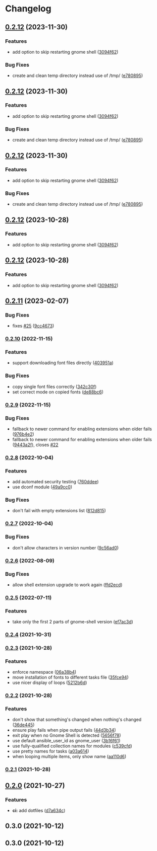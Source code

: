 # Changelog

## [0.2.12](https://github.com/PeterMosmans/ansible-role-customize-gnome/compare/0.2.11...0.2.12) (2023-11-30)

### Features

- add option to skip restarting gnome shell
  ([3094f62](https://github.com/PeterMosmans/ansible-role-customize-gnome/commit/3094f6294699ab48db2251f9653ed3f2abf56eef))

### Bug Fixes

- create and clean temp directory instead use of /tmp/
  ([e780895](https://github.com/PeterMosmans/ansible-role-customize-gnome/commit/e780895458b7ad04b5704359d4e6970f1df50230))

## [0.2.12](https://github.com/PeterMosmans/ansible-role-customize-gnome/compare/0.2.11...0.2.12) (2023-11-30)

### Features

- add option to skip restarting gnome shell
  ([3094f62](https://github.com/PeterMosmans/ansible-role-customize-gnome/commit/3094f6294699ab48db2251f9653ed3f2abf56eef))

### Bug Fixes

- create and clean temp directory instead use of /tmp/
  ([e780895](https://github.com/PeterMosmans/ansible-role-customize-gnome/commit/e780895458b7ad04b5704359d4e6970f1df50230))

## [0.2.12](https://github.com/PeterMosmans/ansible-role-customize-gnome/compare/0.2.11...0.2.12) (2023-11-30)

### Features

- add option to skip restarting gnome shell
  ([3094f62](https://github.com/PeterMosmans/ansible-role-customize-gnome/commit/3094f6294699ab48db2251f9653ed3f2abf56eef))

### Bug Fixes

- create and clean temp directory instead use of /tmp/
  ([e780895](https://github.com/PeterMosmans/ansible-role-customize-gnome/commit/e780895458b7ad04b5704359d4e6970f1df50230))

## [0.2.12](https://github.com/PeterMosmans/ansible-role-customize-gnome/compare/0.2.11...0.2.12) (2023-10-28)

### Features

- add option to skip restarting gnome shell
  ([3094f62](https://github.com/PeterMosmans/ansible-role-customize-gnome/commit/3094f6294699ab48db2251f9653ed3f2abf56eef))

## [0.2.12](https://github.com/PeterMosmans/ansible-role-customize-gnome/compare/0.2.11...0.2.12) (2023-10-28)

### Features

- add option to skip restarting gnome shell
  ([3094f62](https://github.com/PeterMosmans/ansible-role-customize-gnome/commit/3094f6294699ab48db2251f9653ed3f2abf56eef))

## [0.2.11](https://github.com/PeterMosmans/ansible-role-customize-gnome/compare/0.2.10...0.2.11) (2023-02-07)

### Bug Fixes

- fixes
  [#25](https://github.com/PeterMosmans/ansible-role-customize-gnome/issues/25)
  ([9cc4673](https://github.com/PeterMosmans/ansible-role-customize-gnome/commit/9cc467351836d61a1708a998c2cb80dadf1c808c))

### [0.2.10](https://github.com/PeterMosmans/ansible-role-customize-gnome/compare/0.2.9...0.2.10) (2022-11-15)

### Features

- support downloading font files directly
  ([403951a](https://github.com/PeterMosmans/ansible-role-customize-gnome/commit/403951a803fdb19aa4792fb2f9f9a3b189ec687c))

### Bug Fixes

- copy single font files correctly
  ([342c30f](https://github.com/PeterMosmans/ansible-role-customize-gnome/commit/342c30f11c179c15b065539521089f186799d650))
- set correct mode on copied fonts
  ([de88bc6](https://github.com/PeterMosmans/ansible-role-customize-gnome/commit/de88bc6e67d88e86a81d8b79dfb11e0212a9774c))

### [0.2.9](https://github.com/PeterMosmans/ansible-role-customize-gnome/compare/0.2.8...0.2.9) (2022-11-15)

### Bug Fixes

- fallback to newer command for enabling extensions when older fails
  ([976b4e2](https://github.com/PeterMosmans/ansible-role-customize-gnome/commit/976b4e2246a933f27bcb43a51e5c410b126862dd))
- fallback to newer command for enabling extensions when older fails
  ([9443a2f](https://github.com/PeterMosmans/ansible-role-customize-gnome/commit/9443a2fddcf7172a972099e2530fb58c29762049)),
  closes
  [#22](https://github.com/PeterMosmans/ansible-role-customize-gnome/issues/22)

### [0.2.8](https://github.com/PeterMosmans/ansible-role-customize-gnome/compare/0.2.7...0.2.8) (2022-10-04)

### Features

- add automated security testing
  ([760ddee](https://github.com/PeterMosmans/ansible-role-customize-gnome/commit/760ddeefb5d6a20524d2e770549c7992aa466b7e))
- use dconf module
  ([49a9cc0](https://github.com/PeterMosmans/ansible-role-customize-gnome/commit/49a9cc00bcb9b152d28be73c698caedd23e742a6))

### Bug Fixes

- don't fail with empty extensions list
  ([812d815](https://github.com/PeterMosmans/ansible-role-customize-gnome/commit/812d815b61536fdc29b77db8dda43f61e9e2d27d))

### [0.2.7](https://github.com/PeterMosmans/ansible-role-customize-gnome/compare/0.2.6...0.2.7) (2022-10-04)

### Bug Fixes

- don't allow characters in version number
  ([9c56ad0](https://github.com/PeterMosmans/ansible-role-customize-gnome/commit/9c56ad0e51895a5c53dfa2009474b69746b01c4d))

### [0.2.6](https://github.com/PeterMosmans/ansible-role-customize-gnome/compare/0.2.5...0.2.6) (2022-08-09)

### Bug Fixes

- allow shell extension upgrade to work again
  ([ffd2ecd](https://github.com/PeterMosmans/ansible-role-customize-gnome/commit/ffd2ecd8198e41083acb611a9d050a00fc58b706))

### [0.2.5](https://github.com/PeterMosmans/ansible-role-customize-gnome/compare/0.2.4...0.2.5) (2022-07-11)

### Features

- take only the first 2 parts of gnome-shell version
  ([ef7ac3d](https://github.com/PeterMosmans/ansible-role-customize-gnome/commit/ef7ac3d6449d5ee996f83d5144d873264e84726b))

### [0.2.4](https://github.com/PeterMosmans/ansible-role-customize-gnome/compare/0.2.3...0.2.4) (2021-10-31)

### [0.2.3](https://github.com/PeterMosmans/ansible-role-customize-gnome/compare/0.2.2...0.2.3) (2021-10-28)

### Features

- enforce namespace
  ([06a38b4](https://github.com/PeterMosmans/ansible-role-customize-gnome/commit/06a38b4ef56ce8e25a394e9e537be86f273319a6))
- move installation of fonts to different tasks file
  ([35fce94](https://github.com/PeterMosmans/ansible-role-customize-gnome/commit/35fce947900d6bb4807239b041659188797282e4))
- use nicer display of loops
  ([5212b6d](https://github.com/PeterMosmans/ansible-role-customize-gnome/commit/5212b6d0750148bba96f584776d3fd389b3402a2))

### [0.2.2](https://github.com/PeterMosmans/ansible-role-customize-gnome/compare/0.2.1...0.2.2) (2021-10-28)

### Features

- don't show that something's changed when nothing's changed
  ([36de445](https://github.com/PeterMosmans/ansible-role-customize-gnome/commit/36de44591afb8e1245283b7ddbd645c01d6e38e1))
- ensure play fails when pipe output fails
  ([44d3b34](https://github.com/PeterMosmans/ansible-role-customize-gnome/commit/44d3b34cd34454571c92b8c4e9464b346ffec309))
- exit play when no Gnome Shell is detected
  ([5656f78](https://github.com/PeterMosmans/ansible-role-customize-gnome/commit/5656f7870e42ed951cb3d05f09b583d1daa3b945))
- use default ansible_user_id as gnome_user
  ([3b16f61](https://github.com/PeterMosmans/ansible-role-customize-gnome/commit/3b16f6180998316740cbe85fe26b842898136364))
- use fully-qualified collection names for modules
  ([c539cfd](https://github.com/PeterMosmans/ansible-role-customize-gnome/commit/c539cfdcf554a03a71aa0d42ec89fc7350bb20fa))
- use pretty names for tasks
  ([a03a614](https://github.com/PeterMosmans/ansible-role-customize-gnome/commit/a03a614b97c830e394e9411f333245c251823614))
- when looping multiple items, only show name
  ([aa110d6](https://github.com/PeterMosmans/ansible-role-customize-gnome/commit/aa110d61f3325260dc42c083c167cdd49082090f))

### [0.2.1](https://github.com/PeterMosmans/ansible-role-customize-gnome/compare/0.2.0...0.2.1) (2021-10-28)

## [0.2.0](https://github.com/PeterMosmans/ansible-role-customize-gnome/compare/0.1.1...0.2.0) (2021-10-27)

### Features

- **ci:** add dotfiles
  ([d7a634c](https://github.com/PeterMosmans/ansible-role-customize-gnome/commit/d7a634c4761f022eacb0f89f0484bd845c113283))

## 0.3.0 (2021-10-12)

## 0.3.0 (2021-10-12)
